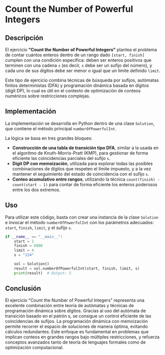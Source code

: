 # Count the Number of Powerful Integers

## Descripción

El ejercicio **"Count the Number of Powerful Integers"** plantea el problema de contar cuántos enteros dentro de un rango dado `[start, finish]` cumplen con una condición específica: deben ser enteros positivos que terminen con una cadena `s` (es decir, `s` debe ser un sufijo del número), y cada uno de sus dígitos debe ser menor o igual que un límite definido `limit`.

Este tipo de ejercicio combina técnicas de búsqueda por sufijos, autómatas finitos deterministas (DFA) y programación dinámica basada en dígitos (digit DP), lo cual es útil en el contexto de optimización de conteos numéricos sobre restricciones complejas.

## Implementación

La implementación se desarrolla en Python dentro de una clase `Solution`, que contiene el método principal `numberOfPowerfulInt`.

La lógica se basa en tres grandes bloques:

- **Construcción de una tabla de transición tipo DFA**, similar a la usada en el algoritmo de Knuth-Morris-Pratt (KMP), para gestionar de forma eficiente las coincidencias parciales del sufijo `s`.
- **Digit DP con memoización**, utilizada para explorar todas las posibles combinaciones de dígitos que respeten el límite impuesto, y a la vez mantener el seguimiento del estado de coincidencia con el sufijo `s`.
- **Conteo acumulativo entre rangos**, utilizando la técnica `count(finish) - count(start - 1)` para contar de forma eficiente los enteros poderosos entre los dos extremos.

## Uso

Para utilizar este código, basta con crear una instancia de la clase `Solution` e invocar el método `numberOfPowerfulInt` con los parámetros adecuados: `start`, `finish`, `limit`, y el sufijo `s`.

```python
if __name__ == "__main__":
    start = 1
    finish = 6000
    limit = 4
    s = "124"

    sol = Solution()
    result = sol.numberOfPowerfulInt(start, finish, limit, s)
    print(result)  # Output: 5
```

## Conclusión

El ejercicio "Count the Number of Powerful Integers" representa una excelente combinación entre teoría de autómatas y técnicas de programación dinámica sobre dígitos. Gracias al uso del autómata de transición basado en el patrón s, se consigue un control eficiente de las coincidencias de sufijos. La programación dinámica con memoización permite recorrer el espacio de soluciones de manera óptima, evitando cálculos redundantes. Este enfoque es fundamental en problemas que implican conteos en grandes rangos bajo múltiples restricciones, y refuerza conceptos avanzados tanto de teoría de lenguajes formales como de optimización computacional.
